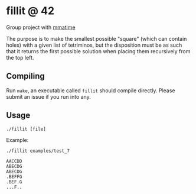 # fillit @ 42

Group project with [mmatime](https://github.com/Marvel2002)

The purpose is to make the smallest possible "square" (which can contain holes) with a given list of
tetriminos, but the disposition must be as such that it returns the first
possible solution when placing them recursively from the top left.

## Compiling
Run `make`, an executable called `fillit` should compile directly. Please submit
an issue if you run into any.

## Usage
`./fillit [file]`

Example:
```
./fillit examples/test_7

AACCDD
ABECDG
ABECDG
.BEFFG
.BEF.G
...F..
```
